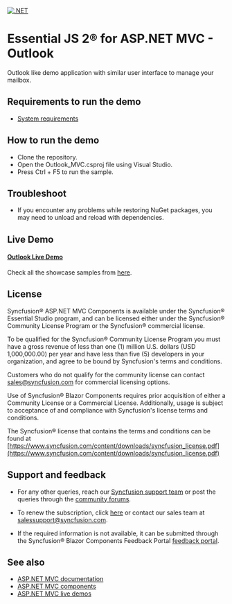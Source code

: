 [![.NET](https://github.com/syncfusion/ej2-showcase-aspnetmvc-outlook/actions/workflows/dotnet.yml/badge.svg)](https://github.com/syncfusion/ej2-showcase-aspnetmvc-outlook/actions/workflows/dotnet.yml)

# Essential JS 2® for ASP.NET MVC - Outlook

Outlook like demo application with similar user interface to manage your mailbox.
 
## Requirements to run the demo

* [System requirements](https://ej2.syncfusion.com/aspnetmvc/documentation/system-requirements/)

## How to run the demo

- Clone the repository.
- Open the Outlook_MVC.csproj file using Visual Studio.
- Press Ctrl + F5 to run the sample.

## Troubleshoot

* If you encounter any problems while restoring NuGet packages, you may need to unload and reload with dependencies.

## Live Demo

#### <a href="https://ej2.syncfusion.com/showcase/aspnetmvc/webmail/" target="_blank">Outlook Live Demo</a>

Check all the showcase samples from <a href="https://www.syncfusion.com/showcase-apps" target="_blank">here</a>.

## License

Syncfusion® ASP.NET MVC Components is available under the Syncfusion® Essential Studio program, and can be licensed either under the Syncfusion® Community License Program or the Syncfusion® commercial license.

To be qualified for the Syncfusion® Community License Program you must have a gross revenue of less than one (1) million U.S. dollars (USD 1,000,000.00) per year and have less than five (5) developers in your organization, and agree to be bound by Syncfusion's terms and conditions.

Customers who do not qualify for the community license can contact sales@syncfusion.com for commercial licensing options.

Use of Syncfusion® Blazor Components requires prior acquisition of either a Community License or a Commercial License. Additionally, usage is subject to acceptance of and compliance with Syncfusion's license terms and conditions.

The Syncfusion® license that contains the terms and conditions can be found at
[https://www.syncfusion.com/content/downloads/syncfusion_license.pdf](https://www.syncfusion.com/content/downloads/syncfusion_license.pdf)

## Support and feedback

* For any other queries, reach our [Syncfusion support team](https://support.syncfusion.com/) or post the queries through the [community forums](https://www.syncfusion.com/forums?utm_source=github&utm_medium=listing).

* To renew the subscription, click [here](https://www.syncfusion.com/sales/products?utm_source=github&utm_medium=listing) or contact our sales team at <salessupport@syncfusion.com>.

* If the required information is not available, it can be submitted through the Syncfusion® Blazor Components Feedback Portal [feedback portal](https://www.syncfusion.com/feedback/aspnet-mvc).

## See also

* [ASP.NET MVC documentation](https://ej2.syncfusion.com/aspnetmvc/documentation/introduction)
* [ASP.NET MVC components](https://www.syncfusion.com/aspnet-mvc-ui-controls/)
* [ASP.NET MVC live demos](https://ej2.syncfusion.com/aspnetmvc/) 

